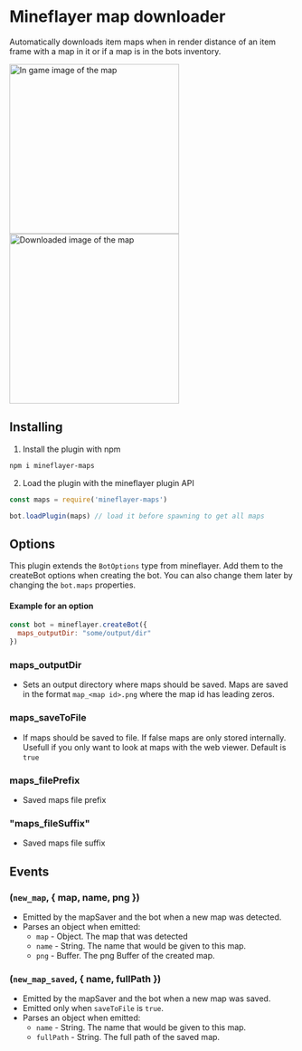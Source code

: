 # Mineflayer map downloader
Automatically downloads item maps when in render distance of an item frame with a map in it or if a map is in the bots inventory.


<img src="https://user-images.githubusercontent.com/61137113/151663467-1d665cac-2a45-4948-b218-3e146a7cbf95.png" height="300px" alt="In game image of the map">
<img src="https://user-images.githubusercontent.com/61137113/151663482-8ecb28c7-52f4-4e4b-87fd-717da4624b1e.png" height="300px" alt="Downloaded image of the map" style="image-rendering: pixelated;">

## Installing
1. Install the plugin with npm
```bash
npm i mineflayer-maps
```
2. Load the plugin with the mineflayer plugin API
```javascript
const maps = require('mineflayer-maps')

bot.loadPlugin(maps) // load it before spawning to get all maps
```

## Options
This plugin extends the `BotOptions` type from mineflayer. Add them to the createBot options when creating the bot. You can also change them later by changing the `bot.maps` properties.

#### Example for an option
```javascript
const bot = mineflayer.createBot({
  maps_outputDir: "some/output/dir"
})
```

### maps_outputDir
  - Sets an output directory where maps should be saved. Maps are saved in the format `map_<map id>.png` where the map id has leading zeros.

### maps_saveToFile
  - If maps should be saved to file. If false maps are only stored internally. Usefull if you only want to look at maps with the web viewer. Default is `true`

### maps_filePrefix
  - Saved maps file prefix

### "maps_fileSuffix"
  - Saved maps file suffix

## Events

### (`new_map`, { map, name, png })
  - Emitted by the mapSaver and the bot when a new map was detected.
  - Parses an object when emitted:
    - `map` - Object. The map that was detected
    - `name` - String. The name that would be given to this map.
    - `png` - Buffer. The png Buffer of the created map.
### (`new_map_saved`, { name, fullPath })
  - Emitted by the mapSaver and the bot when a new map was saved.
  - Emitted only when `saveToFile` is `true`.
  - Parses an object when emitted:
    - `name` - String. The name that would be given to this map.
    - `fullPath` - String. The full path of the saved map.
